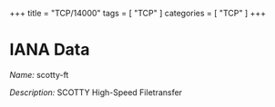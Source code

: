 +++
title = "TCP/14000"
tags = [ "TCP" ]
categories = [ "TCP" ]
+++

# IANA Data

_Name:_ scotty-ft

_Description:_ SCOTTY High-Speed Filetransfer


